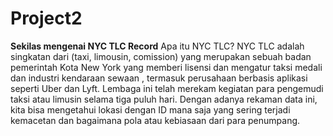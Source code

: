 # Project2
**Sekilas mengenai NYC TLC Record**
Apa itu NYC TLC? 
NYC TLC adalah singkatan dari (taxi, limousin, comission) yang merupakan sebuah badan pemerintah Kota New York yang memberi lisensi dan mengatur taksi medali dan industri kendaraan sewaan , termasuk perusahaan berbasis aplikasi seperti Uber dan Lyft. Lembaga ini telah merekam kegiatan para pengemudi taksi atau limusin selama tiga puluh hari. Dengan adanya rekaman data ini, kita bisa mengetahui lokasi dengan ID mana saja yang sering terjadi kemacetan dan bagaimana pola atau kebiasaan dari para penumpang.

